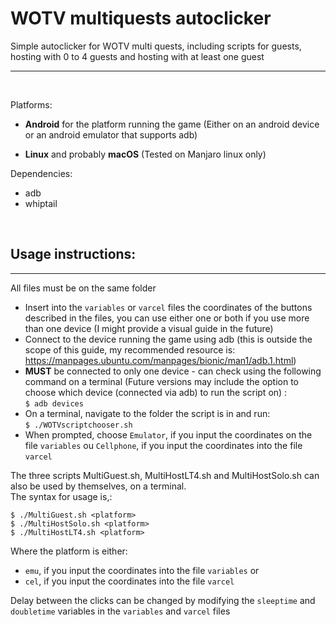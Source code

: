 # WOTV multiquests autoclicker

Simple autoclicker for WOTV multi quests, including scripts for guests, hosting with 0 to 4 guests and hosting with at least one guest  


---  
<br>

Platforms:
* **Android** for the platform running the game (Either on an android device or an android emulator that supports adb)

* **Linux** and probably **macOS** (Tested on Manjaro linux only)  

Dependencies:  
* adb
* whiptail  

<br>

## Usage instructions:
---
All files must be on the same folder  
* Insert into the `variables` or `varcel` files the coordinates of the buttons described in the files, you can use either one or both if you use more than one device (I might provide a visual guide in the future)
* Connect to the device running the game using adb (this is outside the scope of this guide, my recommended resource is: https://manpages.ubuntu.com/manpages/bionic/man1/adb.1.html)
* **MUST** be connected to only one device - can check using the following command on a terminal (Future versions may include the option to choose which device (connected via adb) to run the script on) :  
```$ adb devices```  
* On a terminal, navigate to the folder the script is in and run:  
```$ ./WOTVscriptchooser.sh```
* When prompted, choose `Emulator`, if you input the coordinates on the file `variables` ou `Cellphone`, if you input the coordinates into the file `varcel`

The three scripts MultiGuest.sh, MultiHostLT4.sh and MultiHostSolo.sh can also be used by themselves, on a terminal.  
The syntax for usage is,:  

```$ ./MultiGuest.sh <platform>```  
```$ ./MultiHostSolo.sh <platform>```  
```$ ./MultiHostLT4.sh <platform>```  

Where the platform is either:
* `emu`, if you input the coordinates into the file `variables` or
* `cel`, if you input the coordinates into the file `varcel`

Delay between the clicks can be changed by modifying the `sleeptime` and `doubletime` variables in the `variables` and `varcel` files